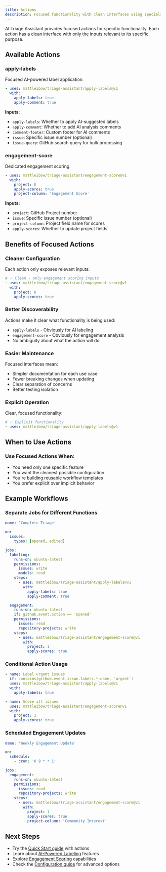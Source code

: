 ```yaml
---
title: Actions
description: Focused functionality with clean interfaces using specialized actions
---
```


AI Triage Assistant provides focused actions for specific functionality. Each action has a clean interface with only the
inputs relevant to its specific purpose.

## Available Actions

### apply-labels

Focused AI-powered label application:

```yaml
- uses: mattleibow/triage-assistant/apply-labels@v1
  with:
    apply-labels: true
    apply-comment: true
```

**Inputs:**

- `apply-labels`: Whether to apply AI-suggested labels
- `apply-comment`: Whether to add AI analysis comments
- `comment-footer`: Custom footer for AI comments
- `issue`: Specific issue number (optional)
- `issue-query`: GitHub search query for bulk processing

### engagement-score

Dedicated engagement scoring:

```yaml
- uses: mattleibow/triage-assistant/engagement-score@v1
  with:
    project: 8
    apply-scores: true
    project-column: 'Engagement Score'
```

**Inputs:**

- `project`: GitHub Project number
- `issue`: Specific issue number (optional)
- `project-column`: Project field name for scores
- `apply-scores`: Whether to update project fields

## Benefits of Focused Actions

### Cleaner Configuration

Each action only exposes relevant inputs:

```yaml
# ✅ Clean - only engagement scoring inputs
- uses: mattleibow/triage-assistant/engagement-score@v1
  with:
    project: 8
    apply-scores: true
```

### Better Discoverability

Actions make it clear what functionality is being used:

- `apply-labels` - Obviously for AI labeling
- `engagement-score` - Obviously for engagement analysis
- No ambiguity about what the action will do

### Easier Maintenance

Focused interfaces mean:

- Simpler documentation for each use case
- Fewer breaking changes when updating
- Clear separation of concerns
- Better testing isolation

### Explicit Operation

Clear, focused functionality:

```yaml
# ✅ Explicit functionality
- uses: mattleibow/triage-assistant/apply-labels@v1
```

## When to Use Actions

### Use Focused Actions When:

- You need only one specific feature
- You want the cleanest possible configuration
- You're building reusable workflow templates
- You prefer explicit over implicit behavior

## Example Workflows

### Separate Jobs for Different Functions

```yaml
name: 'Complete Triage'

on:
  issues:
    types: [opened, edited]

jobs:
  labeling:
    runs-on: ubuntu-latest
    permissions:
      issues: write
      models: read
    steps:
      - uses: mattleibow/triage-assistant/apply-labels@v1
        with:
          apply-labels: true
          apply-comment: true

  engagement:
    runs-on: ubuntu-latest
    if: github.event.action == 'opened'
    permissions:
      issues: read
      repository-projects: write
    steps:
      - uses: mattleibow/triage-assistant/engagement-score@v1
        with:
          project: 1
          apply-scores: true
```

### Conditional Action Usage

```yaml
- name: Label urgent issues
  if: contains(github.event.issue.labels.*.name, 'urgent')
  uses: mattleibow/triage-assistant/apply-labels@v1
  with:
    apply-labels: true

- name: Score all issues
  uses: mattleibow/triage-assistant/engagement-score@v1
  with:
    project: 1
    apply-scores: true
```

### Scheduled Engagement Updates

```yaml
name: 'Weekly Engagement Update'

on:
  schedule:
    - cron: '0 9 * * 1'

jobs:
  engagement:
    runs-on: ubuntu-latest
    permissions:
      issues: read
      repository-projects: write
    steps:
      - uses: mattleibow/triage-assistant/engagement-score@v1
        with:
          project: 1
          apply-scores: true
          project-column: 'Community Interest'
```

## Next Steps

- Try the [Quick Start guide](../../getting-started/quick-start/) with actions
- Learn about [AI-Powered Labeling](../ai-labeling/) features
- Explore [Engagement Scoring](../engagement-scoring/) capabilities
- Check the [Configuration guide](../../getting-started/configuration/) for advanced options
